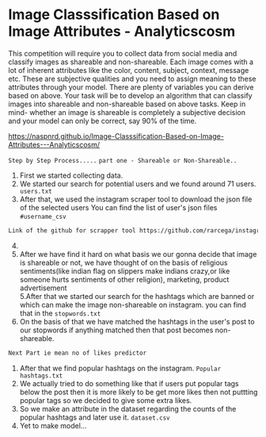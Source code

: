 # Image Classsification Based on Image Attributes - Analyticscosm
 This competition will require you to collect data from social media and classify images as shareable and non-shareable. Each image comes with a lot of inherent attributes like the color, content, subject, context, message etc. These are subjective qualities and you need to assign meaning to these attributes through your model.  There are plenty of variables you can derive based on above. Your task will be to develop an algorithm that can classify images into shareable and non-shareable based on above tasks. Keep in mind- whether an image is shareable is completely a subjective decision and your model can only be correct, say 90% of the time.
 
 https://naspnrd.github.io/Image-Classsification-Based-on-Image-Attributes---Analyticscosm/
 
``` Step by Step Process..... ```
```part one - Shareable or Non-Shareable.. ```
1. First we started collecting data.
2. We started our search for potential users and we found around 71 users. ``` users.txt```
3. After that, we used the instagram scraper tool to download the json file of the selected users You can find the list of user's json files 
```#username_csv```

```bash
Link of the github for scrapper tool https://github.com/rarcega/instagram-scraper
```
4. 
5. After we have find it hard on what basis we our gonna decide that image is shareable or not, we have thought of on the basis of religious sentiments(like indian flag on slippers make indians crazy,or like someone hurts sentiments of other religion), marketing, product advertisement  
5.After that we started our search for the hashtags which are banned or which can make the image non-shareable on instagram. you can find that in the ``` stopwords.txt ```
6. On the basis of that we have matched the hashtags in the user's post to our stopwords if anything matched then that post becomes non-shareable.
``` bash
Next Part ie mean no of likes predictor
```
1. After that we find popular hashtags on the instagram. ``` Popular hashtags.txt  ```
2. We actually tried to do something like that if users put popular tags below the post then it is more likely to be get more likes then not puttting popular tags so we decided to give some extra likes.
3. So we make an attribute in the dataset regarding the counts of the popular hashtags and later use it. ``` dataset.csv ```
4. Yet to make model...
